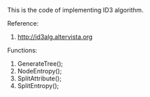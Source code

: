 This is the code of implementing ID3 algorithm.

Reference:
1. http://id3alg.altervista.org

Functions:

1. GenerateTree();
2. NodeEntropy();
3. SplitAttribute();
4. SplitEntropy();
